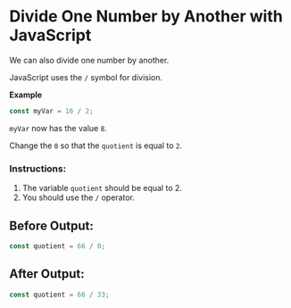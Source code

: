 # Divide One Number by Another with JavaScript

We can also divide one number by another.

JavaScript uses the `/` symbol for division.

**Example**
```javascript
const myVar = 16 / 2;
```
`myVar` now has the value `8`.

Change the `0` so that the `quotient` is equal to `2`.

### Instructions:
1. The variable `quotient` should be equal to 2.
2. You should use the `/` operator.

## Before Output:
```javascript
const quotient = 66 / 0;
```

## After Output:
```javascript
const quotient = 66 / 33;
```
